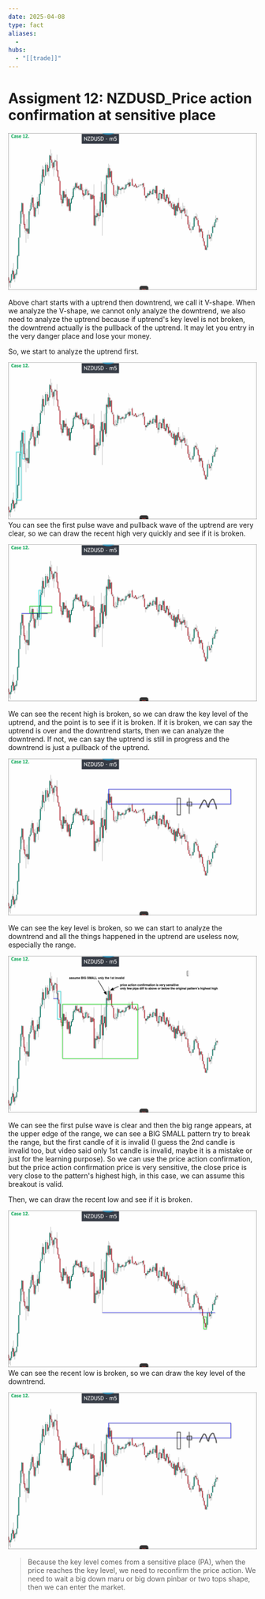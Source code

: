 ```yaml
---
date: 2025-04-08
type: fact
aliases:
  -
hubs:
  - "[[trade]]"
---
```


# Assigment 12: NZDUSD_Price action confirmation at sensitive place

![NZDUSD-m5-clean.png](../assets/imgs/NZDUSD-m5-clean.png)

Above chart starts with a uptrend then downtrend, we call it V-shape. When we analyze the V-shape, we cannot only analyze the downtrend, we also need to analyze the uptrend because if uptrend's key level is not broken, the downtrend actually is the pullback of the uptrend. It may let you entry in the very danger place and lose your money.

So, we start to analyze the uptrend first.

![NZDUSD-m5-uptrend-1st-wave.png](../assets/imgs/NZDUSD-m5-uptrend-1st-wave.png)
You can see the first pulse wave and pullback wave of the uptrend are very clear, so we can draw the recent high very quickly and see if it is broken.

![NZDUSD-m5-recent-high.png](../assets/imgs/NZDUSD-m5-recent-high.png)

We can see the recent high is broken, so we can draw the key level of the uptrend, and the point is to see if it is broken. If it is broken, we can say the uptrend is over and the downtrend starts, then we can analyze the downtrend. If not, we can say the uptrend is still in progress and the downtrend is just a pullback of the uptrend.

![NZDUSD-m5-key-lvl.png](../assets/imgs/NZDUSD-m5-key-lvl.png)

We can see the key level is broken, so we can start to analyze the downtrend and all the things happened in the uptrend are useless now, especially the range.

![NZDUSD-m5-downtrend.png](../assets/imgs/NZDUSD-m5-downtrend.png)

We can see the first pulse wave is clear and then the big range appears, at the upper edge of the range, we can see a BIG SMALL pattern try to break the range, but the first candle of it is invalid (I guess the 2nd candle is invalid too, but video said only 1st candle is invalid, maybe it is a mistake or just for the learning purpose). So we can use the price action confirmation, but the price action confirmation price is very sensitive, the close price is very close to the pattern's highest high, in this case, we can assume this breakout is valid.

Then, we can draw the recent low and see if it is broken.

![NZDUSD-m5-recent-low.png](../assets/imgs/NZDUSD-m5-recent-low.png)
We can see the recent low is broken, so we can draw the key level of the downtrend.

![NZDUSD-m5-key-lvl.png](../assets/imgs/NZDUSD-m5-key-lvl.png)

> Because the key level comes from a sensitive place (PA), when the price reaches the key level, we need to reconfirm the price action. We need to wait a big down maru or big down pinbar or two tops shape, then we can enter the market.




